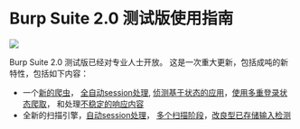 # Burp Suite 2.0 测试版使用指南
![](https://portswigger.net/cms/images/42/58/6583feb8570a-article-burp2_-_article.png)

Burp Suite 2.0 测试版已经对专业人士开放。
这是一次重大更新，包括成吨的新特性，包括如下内容：
- 一个[新的爬虫](https://github.com/Boreas514/Burp-Suite-2.0-chinese-document/blob/master/Burp's%20new%20crawler.md)， [全自动session处理](https://github.com/Boreas514/Burp-Suite-2.0-chinese-document/blob/master/Automatic%20session%20handling.md), [侦测基于状态的应用](https://github.com/Boreas514/Burp-Suite-2.0-chinese-document/blob/master/Detecting%20changes%20in%20application%20state.md)，[使用多重登录状态爬取](https://github.com/Boreas514/Burp-Suite-2.0-chinese-document/blob/master/Crawling%20with%20multiple%20logins.md)， 和处理[不稳定的响应内容]()
- 全新的扫描引擎，[自动session处理](https://github.com/Boreas514/Burp-Suite-2.0-chinese-document/blob/master/Automatically%20maintaining%20session%20during%20scans.md)， [多个扫描阶段]()，[改良型已存储输入检测]()